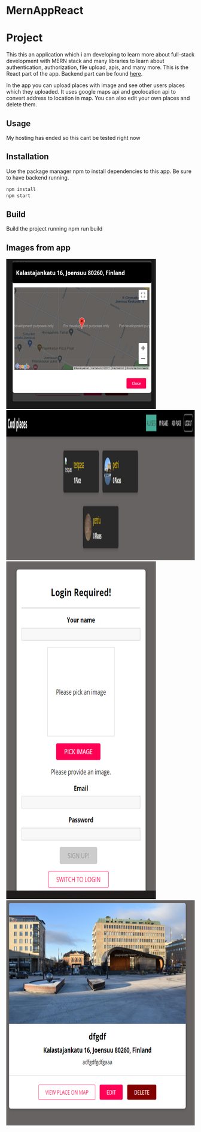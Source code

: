 # MernAppReact

# Project

This this an application which i am developing to learn more about full-stack development with MERN stack and many libraries to learn about authentication, authorization, file upload, apis, and many more.
This is the React part of the app. Backend part can be found [here](https://github.com/Petrikur/MernAppBackend).

In the app you can upload places with image and see other users places which they uploaded. It uses google maps api and geolocation api to convert address to location in map.
You can also edit your own places and delete them.

## Usage

My hosting has ended so this cant be tested right now

## Installation

Use the package manager npm to install dependencies to this app. Be sure to have backend running.

```bash
npm install 
npm start
```

## Build
Build the project running npm run build

## Images from app


<img src="https://github.com/Petrikur/MernAppReact/blob/main/images/ss1.PNG" width="400" height="400">
<img src="https://github.com/Petrikur/MernAppReact/blob/main/images/ss2.PNG" width="1600" height="400">
<img src="https://github.com/Petrikur/MernAppReact/blob/main/images/ss3.PNG" width="400" height="900">
<img src="https://github.com/Petrikur/MernAppReact/blob/main/images/ss5.PNG" width="600" height="600">




